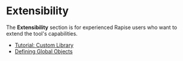 # Extensibility

The **Extensibility** section is for experienced Rapise users who want to extend the tool's capabilities.

- [Tutorial: Custom Library](tutorial_custom_library.md)
- [Defining Global Objects](global_objects.md)